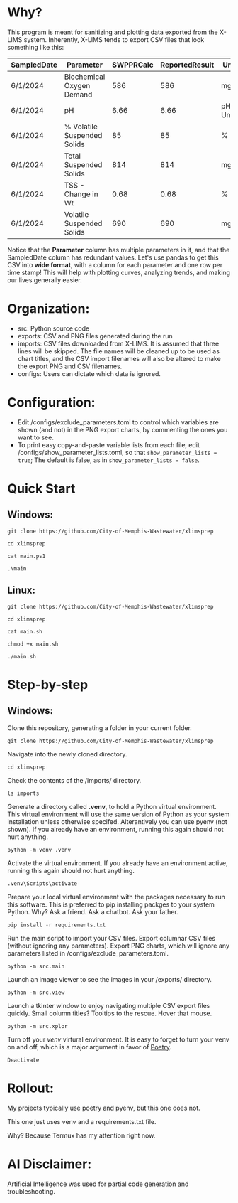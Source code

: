 # Why?
This program is meant for sanitizing and plotting data exported from the X-LIMS system.
Inherently, X-LIMS tends to export CSV files that look something like this:

| SampledDate | Parameter                   | SWPPRCalc | ReportedResult | Unit     |
| ----------- | --------------------------- | --------- | -------------- | -------- |
| 6/1/2024    | Biochemical Oxygen Demand   | 586       | 586            | mg/L     |
| 6/1/2024    | pH                          | 6.66      | 6.66           | pH Units |
| 6/1/2024    | % Volatile Suspended Solids | 85        | 85             | %        |
| 6/1/2024    | Total Suspended Solids      | 814       | 814            | mg/L     |
| 6/1/2024    | TSS - Change in Wt          | 0.68      | 0.68           | %        |
| 6/1/2024    | Volatile Suspended Solids   | 690       | 690            | mg/L     |

Notice that the **Parameter** column has multiple parameters in it, and that the SampledDate column has redundant values.
Let's use pandas to get this CSV into **wide format**, with a column for each parameter and one row per time stamp! This will help with plotting curves, analyzing trends, and making our lives generally easier.

# Organization:

- src: Python source code
- exports: CSV and PNG files generated during the run
- imports: CSV files downloaded from X-LIMS. It is assumed that three lines will be skipped. The file names will be cleaned up to be used as chart titles, and the CSV import filenames will also be altered to make the export PNG and CSV filenames.
- configs: Users can dictate which data is ignored.

# Configuration:

- Edit /configs/exclude_parameters.toml to control which variables are shown (and not) in the PNG export charts, by commenting the ones you want to see.
- To print easy copy-and-paste variable lists from each file, edit /configs/show_parameter_lists.toml, so that ```show_parameter_lists = true```; The default is false, as in ```show_parameter_lists = false```.


# Quick Start
## Windows:
```
git clone https://github.com/City-of-Memphis-Wastewater/xlimsprep

cd xlimsprep

cat main.ps1

.\main 
```

## Linux:
```
git clone https://github.com/City-of-Memphis-Wastewater/xlimsprep

cd xlimsprep

cat main.sh

chmod +x main.sh

./main.sh 
```

# Step-by-step
## Windows:
Clone this repository, generating a folder in your current folder.

```git clone https://github.com/City-of-Memphis-Wastewater/xlimsprep ```

Navigate into the newly cloned directory.

```cd xlimsprep ```

Check the contents of the /imports/ directory.

```ls imports```

Generate a directory called **.venv**, to hold a Python virtual environment.
This virtual environment will use the same version of Python as your system installation unless otherwise specifed.
Alterantively you can use pyenv (not shown).
If you already have an environment, running this again should not hurt anything.

```python -m venv .venv```

Activate the virtual environment.
If you already have an environment active, running this again should not hurt anything.

```.venv\Scripts\activate ```

Prepare your local virtual environment with the packages necessary to run this software.
This is preferred to pip installing packges to your system Python. Why? Ask a friend. Ask a chatbot. Ask your father.

```pip install -r requirements.txt```

Run the main script to import your CSV files.
Export columnar CSV files (without ignoring any parameters).
Export PNG charts, which will ignore any parameters listed in /configs/exclude_parameters.toml. 

```python -m src.main```

Launch an image viewer to see the images in your /exports/ directory.

```python -m src.view```

Launch a tkinter window to enjoy navigating multiple CSV export files quickly. 
Small column titles? Tooltips to the rescue. Hover that mouse.

```python -m src.xplor```

Turn off your *venv* virtural environment.
It is easy to forget to turn your venv on and off, which is a major argument in favor of [Poetry](https://github.com/python-poetry/poetry).

```Deactivate```

# Rollout:

My projects typically use poetry and pyenv, but this one does not. 

This one just uses venv and a requirements.txt file.

Why? Because Termux has my attention right now.

# AI Disclaimer:

Artificial Intelligence was used for partial code generation and troubleshooting.
